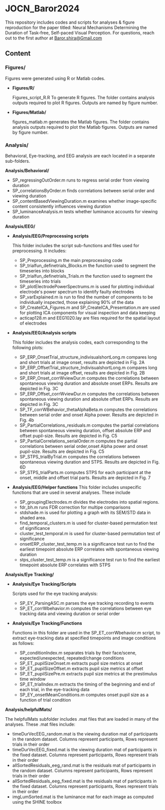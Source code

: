 # JOCN_Baror2024
This repository includes codes and scripts for analyses &amp; figure reproduction for the paper titled: Neural Mechanisms Determining the Duration of Task-free, Self-paced Visual Perception.
For questions, reach out to the first author at Baror.shira@Gmail.com

## Content

### Figures/
  
Figures were generated using R or Matlab codes.
  
- **Figures/R/**
            
	Figures_script_R.R To generate R figures. 
	The folder contains analysis outputs required to plot R figures. 
	Outputs are named by figure number.

- **Figures/Matlab/**
	    
	figures_matlab.m generates the Matlab figures.
	The folder contains analysis outputs required to plot the Matlab figures. 
	Outputs are named by figure number.
     
### Analysis/

Behavioral, Eye-tracking, and EEG analysis are each located in a separate sub-folders.

**Analysis/Behavioral/**

* SP_regressingOutOrder.m runs to regress serial order from viewing duration
* SP_correlationsByOrder.m finds correlations between serial order and viewing duration
* SP_contentBasedViewingDuration.m examines whether image-specific content consistently influences viewing duration
* SP_luminanceAnalysis.m tests whether luminance accounts for viewing duration
  
**Analysis/EEG/**
  
  - **Analysis/EEG/Preprocessing scripts**
    
    This folder includes the script sub-functions and files used for preprocessing. It includes:

	* SP_Preprocessing.m the main preprocessing code
	* SP_trialfun_definetrials_Blocks.m the function used to segment the timeseries into blocks
	* SP_trialfun_definetrials_Trials.m the function used to segment the timeseries into trials
	* SP_plotElectrodePowerSpectrums.m is used for plotting individual electrode's power spectrum to identify faulty electrodes
	* SP_varExplained.m is run to find the number of components to be individually inspected, those explaining 90% of the data 
	* SP_CreateICA_Figures.m and SP_CreateICA_Presentation.m are used for plotting ICA components for visual inspection and data keeping
	* acticap128.m and EEG1020.lay are files required for the spatial layout of electrodes
    	

  - **Analysis/EEG/Analysis scripts**

    This folder includes the analysis codes, each corresponding to the following plots:

	* SP_ERP_OnsetTrial_structure_indivisualshortLong.m compares long and short trials at image onset, results are depicted in Fig. 2A
	* SP_ERP_OffsetTrial_structure_IndivisualshortLong.m compares long and short trials at image offset, results are depicted in Fig. 2B
	* SP_ERP_Onset_corrWviewDur.m computes the correlations between spontaneous viewing duration and absolute onset ERPs. Results are depicted in Fig. 3C
	* SP_ERP_Offset_corrWviewDur.m computes the correlations between spontaneous viewing duration and absolute offset ERPs. Results are depicted in Fig. 3C
	* SP_TF_corrWBehavior_thetaAlphaBeta.m computes the correlations between serial order and onset Alpha power. Results are depicted in Fig. 4b
	* SP_PartialCorrelations_residuals.m computes the partial correlations between spontaneous viewing duration, offset absolute ERP and offset pupil-size. Results are 		depicted in Fig. C5
	* SP_PartialCorrelations_serialOrder.m computes the partial correlations between serial order,onset Alpha power and onset pupil-size. Results are 				depicted in Fig. C5
	* SP_STPS_trialByTrial.m computes the correlations between spontaneous viewing duration and STPS. Results are depicted in Fig. 6D
   	* SP_STPS_trialParts.m computes STPS for each participant at the onset, middle and offset trial parts. Results are depicted in Fig. 7

    
  - **Analysis/EEG/Helper functions**
    This folder includes unspecific functions that are used in several analyses. These include
	* SP_groupingElectrodes.m divides the electrodes into spatial regions.
	* fdr_bh.m runs FDR correction for multipe comparisons
	* stdshade.m is used for plotting a graph with its SEM/STD data in shaded area.
	* find_temporal_clusters.m is used for cluster-based permutation test of significance
	* cluster_test_temporal.m is used for cluster-based permutation test of significance
	* onsetERP_cluster_test_temp.m is a significance test run to find the earliest timepoint absolute ERP correlates with spontaneous viewing duration
	* stps_cluster_test_temp.m is a significance test run to find the earliest timepoint absolute ERP correlates with STPS

**Analysis/Eye Tracking/**

  - **Analysis/Eye Tracking/Scripts**

	Scripts used for the eye tracking analysis:

	* SP_EY_ParsingASC.m parses the eye tracking recording to events
	* SP_ET_corrWbehavior.m computes the correlations between eye tracking data and viewing duration or serial order

  - **Analysis/Eye Tracking/Functions**

	Functions in this folder are used in the SP_ET_corrWbehavior.m script, to extract eye-tracking data at specified timepoints and image conditions as follows:

	* SP_conditionIndex.m separates trials by their face/scene, expected/unexpected, repeated/change conditions
	* SP_ET_pupilSizeOnset.m extracts pupil size metrics at onset
	* SP_ET_pupilSizeOffset.m extracts pupil size metrics at offset
	* SP_ET_pupilSizePre.m extracts pupil size metrics at the prestimulus time window
	* SP_ET_trialIndex.m extracts the timing of the beginning and end of each trial, in the eye-tracking data
	* SP_EY_onsetMeanConditions.m computes onset pupil size as a function of trial condition

**Analysis/helpfulMats/**

The helpfulMats subfolder includes .mat files that are loaded in many of the analyses. These .mat files include:
 
* timeDurVecEEG_random.mat is the viewing duration mat of participants in the random dataset. Columns represent participants, Rows represent trials in their order
* timeDurVecEEG_fixed.mat is the viewing duration mat of participants in the fixed dataset. Columns represent participants, Rows represent trials in their order
* allSortedResiduals_eeg_rand.mat is the residuals mat of participants in the random dataset. Columns represent participants, Rows represent trials in their order
* allSortedResiduals_eeg_fixed.mat is the residuals mat of participants in the fixed dataset. Columns represent participants, Rows represent trials in their order
* imgLumSorted.mat is the luminance mat for each image as computed using the SHINE toolbox
 
